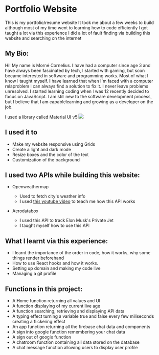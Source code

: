 <h1>Portfolio Website </h1>

   This is my portfolio/resume website
   It took me about a few weeks to build although most of my time went to learning how to code efficiently
   I got taught a lot via this experience
   I did a lot of fault finding via building this website and searching on the internet

## My Bio:
Hi! My name is Morné Cornelius. I have had a
computer since age 3 and have always been fascinated by tech, I
started with gaming, but soon became interested in software
and programming works. Most of what I know I taught myself. I
have learned that when I'm faced with a computer relaproblem
I can always find a solution to fix it. I never leave problems
unresolved. I started learning coding when I was 12 recently
decided to focus on JavaScript. I am still new to the software
development process, but I believe that I am capablelearning
and growing as a developer on the job.

I used a library called Material UI v5 <img src="https://img.shields.io/badge/Material%20UI-007FFF?style=for-the-badge&logo=mui&logoColor=white"/>

## I used it to

   - Make my website responsive using Grids
   - Create a light and dark mode
   - Resize boxes and the color of the text
   - Customization of the background

## I used two APIs while building this website:

 - Openweathermap
    - Used to fetch city's weather info
    - I used [this youtube video](https://www.youtube.com/watch?v=WZNG8UomjSI) to teach me how this API works

 - Aerodatabox
    - I used this API to track Elon Musk's Private Jet 
    - I taught myself how to use this API

## What I learnt via this experience:
- I learnt the importance of the order in code, how it works, why some things render beforehand 
- How to use React hooks and how it works.
- Setting up domain and making my code live
- Managing a git profile

## Functions in this project: 
- A Home function returning all values and UI
- A function displaying of my current live age
- A function searching, retrieving and displaying API data
- A typing effect turning a variable true and false every few miliseconds creating a flickering effect
- An app function returning all the firebase chat data and components
- A sign into google function remembering your chat data
- A sign out of google function
- A chatroom function containing all data stored on the database
- A chat message function allowing users to display user profile 
